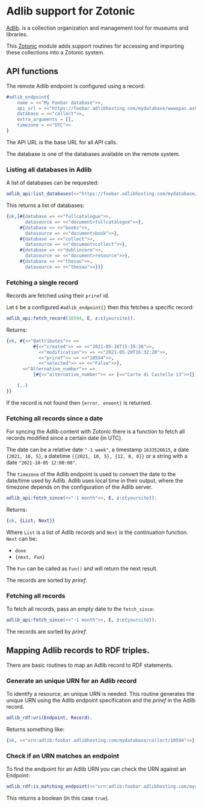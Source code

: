 Adlib support for Zotonic
=========================

[Adlib](http://www.adlibsoft.nl). is a collection organization and management tool for museums and libraries.

This [Zotonic](http://www.zotonic.com) module adds support routines for accessing and importing these collections into a Zotonic system.


## API functions

The remote Adlib endpoint is configured using a record:

```erlang
#adlib_endpoint{
    name = <<"My Foobar database">>,
    api_url = <<"https://foobar.adlibhosting.com/mydatabase/wwwopac.ashx">>,
    database = <<"collect">>,
    extra_arguments = [],
    timezone = <<"UTC">>
}

```

The API URL is the base URL for all API calls.

The database is one of the databases available on the remote system.


### Listing all databases in Adlib

A list of databases can be requested:


```erlang
adlib_api:list_databases(<<"https://foobar.adlibhosting.com/mydatabase/wwwopac.ashx">>, z:c(yoursite)).

```

This returns a list of databases:

```erlang
{ok,[#{database => <<"fullcatalogue">>,
       datasource => <<"document>fullcatalogue">>},
     #{database => <<"books">>,
       datasource => <<"document>book">>},
     #{database => <<"collect">>,
       datasource => <<"document>collect">>},
     #{database => <<"dublincore">>,
       datasource => <<"document>resource">>},
     #{database => <<"thesau">>,
       datasource => <<"thesau">>}]}

```


### Fetching a single record

Records are fetched using their `priref` id.

Let `E` be a configured `#adlib_endpoint{}` then this fetches a specific record:

```erlang
adlib_api:fetch_record(10594, E, z:c(yoursite)).
```

Returns:

```erlang
{ok, #{<<"@attributes">> =>
          #{<<"created">> => <<"2021-05-16T15:19:38">>,
            <<"modification">> => <<"2021-05-20T16:32:20">>,
            <<"priref">> => <<"10594">>,
            <<"selected">> => <<"False">>},
      <<"Alternative_number">> =>
          [#{<<"alternative_number">> => [<<"Carte di Castello 13">>]}],

    (..)
}}

```

If the record is not found then `{error, enoent}` is returned.


### Fetching all records since a date

For syncing the Adlib content with Zotonic there is a function to fetch all records
modified since a certain date (in UTC).

The date can be a relative date `"-1 week"`, a timestamp `1633526615`, a date
`{2021, 10, 5}`, a datetime `{{2021, 10, 5}, {12, 0, 0}}` or a string with a date 
`"2021-10-05 12:00:00"`.

The `timezone` of the Adlib endpoint is used to convert the date to the date/time used
by Adlib. Adlib uses local time in their output, where the timezone depends on the
configuration of the Adlib server.

```erlang
adlib_api:fetch_since(<<"-1 month">>, E, z:c(yoursite)).
```

Returns:

```erlang
{ok, {List, Next}}

```

Where `List` is a list of Adlib records and `Next` is the continuation function.
`Next` can be:

- `done`
- `{next, Fun}`

The `Fun` can be called as `Fun()` and will return the next result.

The records are sorted by _priref_.


### Fetching all records

To fetch all records, pass an empty date to the `fetch_since`:

```erlang
adlib_api:fetch_since(<<"-1 month">>, E, z:c(yoursite)).
```

The records are sorted by _priref_.


## Mapping Adlib records to RDF triples.

There are basic routines to map an Adlib record to RDF statements.


### Generate an unique URN for an Adlib record

To identify a resource, an unique URN is needed. This routine generates the unique URN using
the Adlib endpoint specification and the _priref_ in the Adlib record.

```erlang
adlib_rdf:uri(Endpoint, Record).
```

Returns something like:

```erlang
{ok, <<"urn:adlib:foobar.adlibhosting.com/mydatabase/collect/10594">>}

```

### Check if an URN matches an endpoint

To find the endpoint for an Adlib URN you can check the URN against an Endpoint:

```erlang
adlib_rdf:is_matching_endpoint(<<"urn:adlib:foobar.adlibhosting.com/mydatabase/collect/10594">>, Endpoint).
```

This returns a boolean (in this case `true`).




